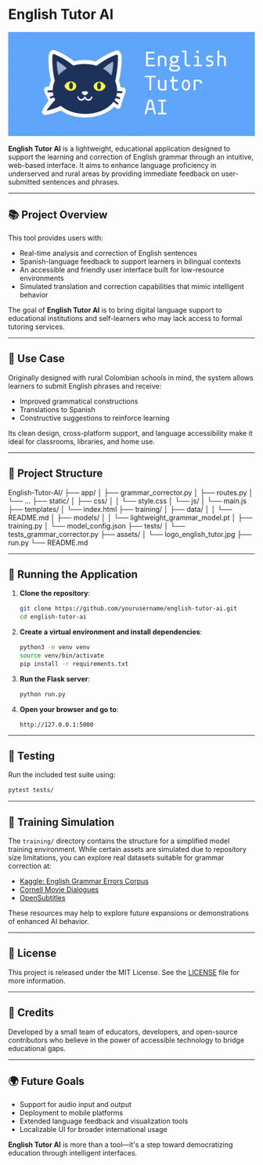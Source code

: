 # English Tutor AI

![English Tutor AI Logo](assets/logo_english_tutor.jpg)

**English Tutor AI** is a lightweight, educational application designed to support the learning and correction of English grammar through an intuitive, web-based interface. It aims to enhance language proficiency in underserved and rural areas by providing immediate feedback on user-submitted sentences and phrases.

---

## 📚 Project Overview

This tool provides users with:

- Real-time analysis and correction of English sentences  
- Spanish-language feedback to support learners in bilingual contexts  
- An accessible and friendly user interface built for low-resource environments  
- Simulated translation and correction capabilities that mimic intelligent behavior

The goal of **English Tutor AI** is to bring digital language support to educational institutions and self-learners who may lack access to formal tutoring services.

---

## 🎯 Use Case

Originally designed with rural Colombian schools in mind, the system allows learners to submit English phrases and receive:

- Improved grammatical constructions  
- Translations to Spanish  
- Constructive suggestions to reinforce learning

Its clean design, cross-platform support, and language accessibility make it ideal for classrooms, libraries, and home use.

---

## 🧱 Project Structure

English-Tutor-AI/
├── app/
│ ├── grammar_corrector.py
│ ├── routes.py
│ └── ...
├── static/
│ ├── css/
│ │ └── style.css
│ └── js/
│ └── main.js
├── templates/
│ └── index.html
├── training/
│ ├── data/
│ │ └── README.md
│ ├── models/
│ │ └── lightweight_grammar_model.pt
│ ├── training.py
│ └── model_config.json
├── tests/
│ └── tests_grammar_corrector.py
├── assets/
│ └── logo_english_tutor.jpg
├── run.py
└── README.md

---

## 🚀 Running the Application

1. **Clone the repository**:

   ```bash
   git clone https://github.com/yourusername/english-tutor-ai.git
   cd english-tutor-ai
   ```

2. **Create a virtual environment and install dependencies**:

   ```bash
   python3 -m venv venv
   source venv/bin/activate
   pip install -r requirements.txt
   ```

3. **Run the Flask server**:

   ```bash
   python run.py
   ```

4. **Open your browser and go to**:

   ```
   http://127.0.0.1:5000
   ```

---

## 🧪 Testing

Run the included test suite using:

```bash
pytest tests/
```

---

## 📂 Training Simulation

The `training/` directory contains the structure for a simplified model training environment. While certain assets are simulated due to repository size limitations, you can explore real datasets suitable for grammar correction at:

- [Kaggle: English Grammar Errors Corpus](https://www.kaggle.com)
- [Cornell Movie Dialogues](https://www.cs.cornell.edu/~cristian/Cornell_Movie-Dialogs_Corpus.html)
- [OpenSubtitles](https://opus.nlpl.eu/OpenSubtitles.php)

These resources may help to explore future expansions or demonstrations of enhanced AI behavior.

---

## 📘 License

This project is released under the MIT License. See the [LICENSE](LICENSE) file for more information.

---

## 🧠 Credits

Developed by a small team of educators, developers, and open-source contributors who believe in the power of accessible technology to bridge educational gaps.

---

## 🌍 Future Goals

- Support for audio input and output
- Deployment to mobile platforms
- Extended language feedback and visualization tools
- Localizable UI for broader international usage

**English Tutor AI** is more than a tool—it's a step toward democratizing education through intelligent interfaces.


